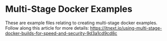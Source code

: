 # Multi-Stage Docker Examples
These are example files relating to creating multi-stage docker examples.
Follow along this article for more details: https://itnext.io/using-multi-stage-docker-builds-for-speed-and-security-9d3a1cd9cd8c
